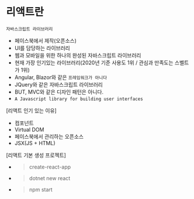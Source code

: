 # 리액트란
`자바스크립트 라이브러리`
- 페이스북에서 제작(오픈소스)
- UI를 담당하는 라이브러리
- 웹과 모바일을 위한 하나의 완성된 자바스크립트 라이브러리
- 현재 가장 인기있는 라이브러리(2020년 기준 사용도 1위 / 관심과 만족도는 스벨트가 1위)
- Angular, Blazor와 같은 `프레임워크가 아니다`
- JQuery와 같은 자바스크립트 라이브러리
- BUT, MVC와 같은 디자인 패턴은 아니다.
- `A Javascript library for building user interfaces`

[리액트 인기 있는 이유]
- 컴포넌트
- Virtual DOM
- 페이스북에서 관리하는 오픈소스
- JSX(JS + HTML)

[리액트 기본 생성 프로젝트]
- > create-react-app
- > dotnet new react
- > npm start